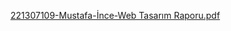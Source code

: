 [221307109-Mustafa-İnce-Web Tasarım Raporu.pdf](https://github.com/user-attachments/files/18057227/221307109-Mustafa-Ince-Web.Tasarim.Raporu.pdf)
